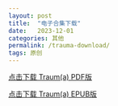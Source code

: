 ```yaml
---
layout: post
title:  "电子合集下载"
date:   2023-12-01
categories: 其他
permalink: /trauma-download/
tags: 原创
---
```


<a href="/assets/Downloads/Traum(a).pdf" download>点击下载 Traum(a) PDF版</a>

<a href="/assets/Downloads/Traum(a).epub" download>点击下载 Traum(a) EPUB版</a>
